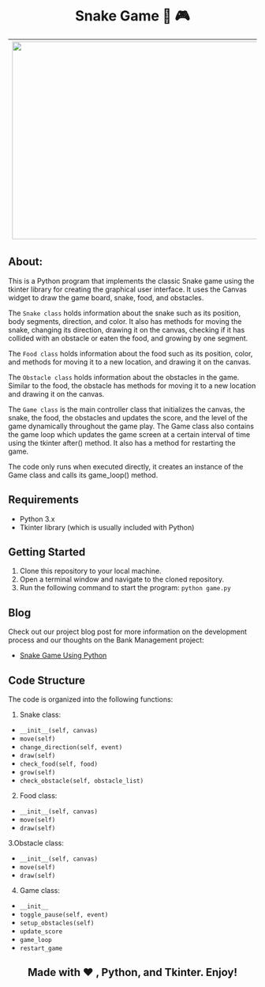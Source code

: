 <h1 align="center"> Snake Game 🐍 🎮 </h1>

| <img src="https://user-images.githubusercontent.com/77020164/228026834-cd93f2d2-d3cb-45cc-97c3-bc10c881fbfb.png" width="500" height="400"/> | ![Screenshot from 2023-03-27 19-48-30](https://user-images.githubusercontent.com/77020164/228026890-fcde6a84-0528-4260-a744-ca906087e5ce.png)
|-|-|




## About:

This is a Python program that implements the classic Snake game using the tkinter library for creating the graphical user interface. It uses the Canvas widget to draw the game board, snake, food, and obstacles.

The `Snake class` holds information about the snake such as its position, body segments, direction, and color. It also has methods for moving the snake, changing its direction, drawing it on the canvas, checking if it has collided with an obstacle or eaten the food, and growing by one segment.

The `Food class` holds information about the food such as its position, color, and methods for moving it to a new location, and drawing it on the canvas.

The `Obstacle class` holds information about the obstacles in the game. Similar to the food, the obstacle has methods for moving it to a new location and drawing it on the canvas.

The `Game class` is the main controller class that initializes the canvas, the snake, the food, the obstacles and updates the score, and the level of the game dynamically throughout the game play. The Game class also contains the game loop which updates the game screen at a certain interval of time using the tkinter after() method. It also has a method for restarting the game.

The code only runs when executed directly, it creates an instance of the Game class and calls its game_loop() method.

## Requirements
* Python 3.x
* Tkinter library (which is usually included with Python)


## Getting Started
1. Clone this repository to your local machine.
2. Open a terminal window and navigate to the cloned repository.
3. Run the following command to start the program: `python game.py`

## Blog

Check out our project blog post for more information on the development process and our thoughts on the Bank Management project:

* [Snake Game Using Python](https://www.codingninjas.com/codestudio/library/snake-game-project-in-python?utm_source=github&utm_medium=organic&utm_campaign=blog-snake-game-project-in-python)



## Code Structure

The code is organized into the following functions:
1. Snake class:

* `__init__(self, canvas)`
* `move(self)`
* `change_direction(self, event)`
* `draw(self)`
* `check_food(self, food)`
* `grow(self)`
* `check_obstacle(self, obstacle_list)`


2. Food class:

* `__init__(self, canvas)`
* `move(self)`
* `draw(self)`

3.Obstacle class:

* `__init__(self, canvas)`
* `move(self)`
* `draw(self)`

4. Game class:

* `__init__`
* `toggle_pause(self, event)`
* `setup_obstacles(self)`
* `update_score`
* `game_loop`
* `restart_game`

 


<div align="center">
  
## Made with ❤️ , Python, and Tkinter. Enjoy!
  
</div>

